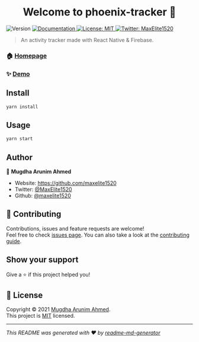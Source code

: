 <h1 align="center">Welcome to phoenix-tracker 👋</h1>
<p>
  <img alt="Version" src="httpss://img.shields.io/badge/version-1.0.0-blue.svg?cacheSeconds=2592000" />
  <a href="https://github.com/maxelite1520/phoenix-tracker#README.md" target="_blank">
    <img alt="Documentation" src="httpss://img.shields.io/badge/documentation-yes-brightgreen.svg" />
  </a>
  <a href="https://github.com/maxelite1520/phoenix-tracker/LICENSE" target="_blank">
    <img alt="License: MIT" src="httpss://img.shields.io/badge/License-MIT-yellow.svg" />
  </a>
  <a href="httpss://twitter.com/MaxElite1520" target="_blank">
    <img alt="Twitter: MaxElite1520" src="httpss://img.shields.io/twitter/follow/MaxElite1520.svg?style=social" />
  </a>
</p>

> An activity tracker made with React Native & Firebase.

### 🏠 [Homepage](https://github.com/maxelite1520/phoenix-tracker)

### ✨ [Demo](https://github.com/maxelite1520/phoenix-tracker)

## Install

```sh
yarn install
```

## Usage

```sh
yarn start
```

## Author

👤 **Mugdha Arunim Ahmed**

- Website: https://github.com/maxelite1520
- Twitter: [@MaxElite1520](httpss://twitter.com/MaxElite1520)
- Github: [@maxelite1520](httpss://github.com/maxelite1520)

## 🤝 Contributing

Contributions, issues and feature requests are welcome!<br />Feel free to check [issues page](https://github.com/maxelite1520/phoenix-tracker/issues). You can also take a look at the [contributing guide](https://github.com/maxelite1520/phoenix-tracker/CONTRIBUTING.md).

## Show your support

Give a ⭐️ if this project helped you!

## 📝 License

Copyright © 2021 [Mugdha Arunim Ahmed](httpss://github.com/maxelite1520).<br />
This project is [MIT](https://github.com/maxelite1520/phoenix-tracker/LICENSE) licensed.

---

_This README was generated with ❤️ by [readme-md-generator](httpss://github.com/kefranabg/readme-md-generator)_
